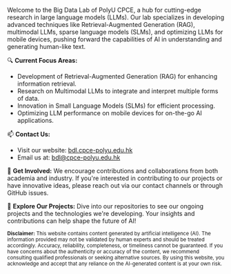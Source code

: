 Welcome to the Big Data Lab of PolyU CPCE, a hub for cutting-edge research in large language models (LLMs). Our lab specializes in developing advanced techniques like Retrieval-Augmented Generation (RAG), multimodal LLMs, sparse language models (SLMs), and optimizing LLMs for mobile devices, pushing forward the capabilities of AI in understanding and generating human-like text.

🔍 **Current Focus Areas:**
- Development of Retrieval-Augmented Generation (RAG) for enhancing information retrieval.
- Research on Multimodal LLMs to integrate and interpret multiple forms of data.
- Innovation in Small Language Models (SLMs) for efficient processing.
- Optimizing LLM performance on mobile devices for on-the-go AI applications.

📫 **Contact Us:**
- Visit our website: [bdl.cpce-polyu.edu.hk](https://bdl.cpce-polyu.edu.hk)
- Email us at: [bdl@cpce-polyu.edu.hk](mailto:bdl@cpce-polyu.edu.hk)

🤝 **Get Involved:**
We encourage contributions and collaborations from both academia and industry. If you're interested in contributing to our projects or have innovative ideas, please reach out via our contact channels or through GitHub issues.

🚀 **Explore Our Projects:**
Dive into our repositories to see our ongoing projects and the technologies we're developing. Your insights and contributions can help shape the future of AI!

<sub>
<b>Disclaimer:</b> This website contains content generated by artificial intelligence (AI). The information provided may not be validated by human experts and should be treated accordingly. Accuracy, reliability, completeness, or timeliness cannot be guaranteed. If you have concerns about the authenticity or accuracy of the content, we recommend consulting qualified professionals or seeking alternative sources. By using this website, you acknowledge and accept that any reliance on the AI-generated content is at your own risk.
</sub>
